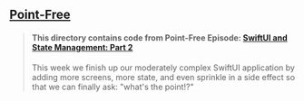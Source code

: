 ## [Point-Free](https://www.pointfree.co)

> #### This directory contains code from Point-Free Episode: [SwiftUI and State Management: Part 2](https://www.pointfree.co/episodes/ep66-swiftui-and-state-management-part-2)
>
> This week we finish up our moderately complex SwiftUI application by adding more screens, more state, and even sprinkle in a side effect so that we can finally ask: "what's the point!?"
